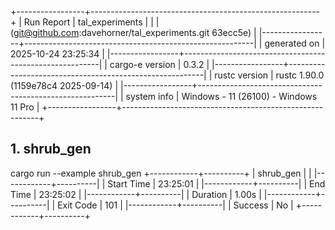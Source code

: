 +-----------------+---------------------------------------------------------+
| Run Report      | tal_experiments                                         |
|                 | (git@github.com:davehorner/tal_experiments.git 63ecc5e) |
|-----------------+---------------------------------------------------------|
| generated on    | 2025-10-24 23:25:34                                     |
|-----------------+---------------------------------------------------------|
| cargo-e version | 0.3.2                                                   |
|-----------------+---------------------------------------------------------|
| rustc version   | rustc 1.90.0 (1159e78c4 2025-09-14)                     |
|-----------------+---------------------------------------------------------|
| system info     | Windows - 11 (26100) - Windows 11 Pro                   |
+-----------------+---------------------------------------------------------+

## 1. shrub_gen

cargo run --example shrub_gen
+------------+----------+
| shrub_gen  |          |
|------------+----------|
| Start Time | 23:25:01 |
|------------+----------|
| End Time   | 23:25:02 |
|------------+----------|
| Duration   | 1.00s    |
|------------+----------|
| Exit Code  | 101      |
|------------+----------|
| Success    | No       |
+------------+----------+

